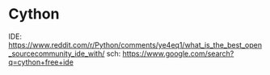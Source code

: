 # Cython
IDE: https://www.reddit.com/r/Python/comments/ye4eq1/what_is_the_best_open_sourcecommunity_ide_with/ sch: https://www.google.com/search?q=cython+free+ide
